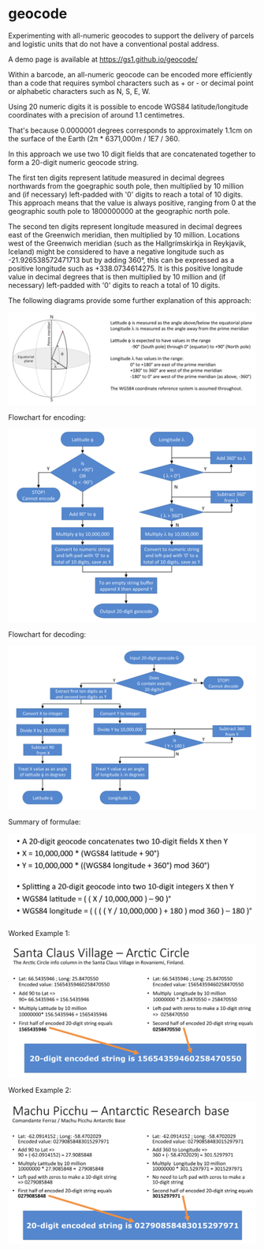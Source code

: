 # geocode
Experimenting with all-numeric geocodes to support the delivery of parcels and logistic units that do not have a conventional postal address.

A demo page is available at https://gs1.github.io/geocode/

Within a barcode, an all-numeric geocode can be encoded more efficiently than a code that requires symbol characters such as + or - or decimal point or alphabetic characters such as N, S, E, W.

Using 20 numeric digits it is possible to encode WGS84 latitude/longitude coordinates with a precision of around 1.1 centimetres.

That's because 0.0000001 degrees corresponds to approximately 1.1cm  on the surface of the Earth (2&pi; * 6371,000m / 1E7 / 360.

In this approach we use two 10 digit fields that are concatenated together to form a 20-digit numeric geocode string.  

The first ten digits represent latitude measured in decimal degrees northwards from the goegraphic south pole, then multiplied by 10 million and (if necessary) left-padded with '0' digits to reach a total of 10 digits.  This approach means that the value is always positive, ranging from 0 at the geographic south pole to 1800000000 at the geographic north pole.

The second ten digits represent longitude measured in decimal degrees east of the Greenwich meridian, then multiplied by 10 million.  Locations west of the Greenwich meridian (such as the Hallgrímskirkja in Reykjavik, Iceland) might be considered to have a negative longitude such as -21.926538572471713 but by adding 360°, this can be expressed as a positive longitude such as +338.0734614275.  It is this positive longitude value in decimal degrees that is then multiplied by 10 million and (if necessary) left-padded with '0' digits to reach a total of 10 digits.

The following diagrams provide some further explanation of this approach:

![Latitude and longitude](GeoCodeIntroPage.svg?raw=true "Latitude and longitude")

Flowchart for encoding:

![Encoding flowchart](Flowchart1.svg?raw=true "Flowchart for encoding")

Flowchart for decoding:

![Decoding flowchart](Flowchart2.svg?raw=true "Flowchart for decoding")

Summary of formulae:

![Formulae summary](Summary.svg?raw=true "Summary of formulae")

Worked Example 1:

![Worked example 1](WorkedExample1.svg?raw=true "Worked example 1")

Worked Example 2:

![Worked example 2](WorkedExample2.svg?raw=true "Worked example 2")







